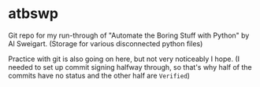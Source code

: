 # atbswp
Git repo for my run-through of "Automate the Boring Stuff with Python" by Al Sweigart.
(Storage for various disconnected python files)

Practice with git is also going on here, but not very noticeably I hope. (I needed to set up commit signing halfway through, so that's why half of the commits have no status and the other half are `Verified`)
